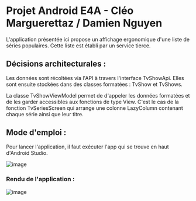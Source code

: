 # Projet Android E4A - Cléo Marguerettaz / Damien Nguyen

L'application présentée ici propose un affichage ergonomique d'une liste de séries populaires. Cette liste est établi par un service tierce.

## Décisions architecturales :

Les données sont récoltées via l'API à travers l'interface TvShowApi. Elles sont ensuite stockées dans des classes formatées : TvShow et TvShows.

La classe TvShowViewModel permet de d'appeler les données formatées et de les garder accessibles aux fonctions de type View. C'est le cas de la fonction TvSeriesScreen qui arrange une colonne LazyColumn contenant chaque série ainsi que leur titre.

## Mode d'emploi :

Pour lancer l'application, il faut exécuter l'app qui se trouve en haut d'Android Studio.

![image](https://github.com/user-attachments/assets/39a3e70b-a377-4094-8a4d-61fc22df81c7)


### Rendu de l'application :

![image](https://github.com/user-attachments/assets/650e2519-524a-48d7-b111-3e0d9b78612e)


